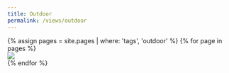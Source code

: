 ```yaml
---
title: Outdoor
permalink: /views/outdoor
---
```


<div class='d-flex flex-row flex-wrap'>
  {% assign pages = site.pages | where: 'tags', 'outdoor' %}
  {% for page in pages %}
  <div class="col-3">
    <a href="{{ page.permalink }}">
      <img class="gallery-item-image" src="{{ page.image }}"/>
    </a>
  </div>
  {% endfor %}
</div>
